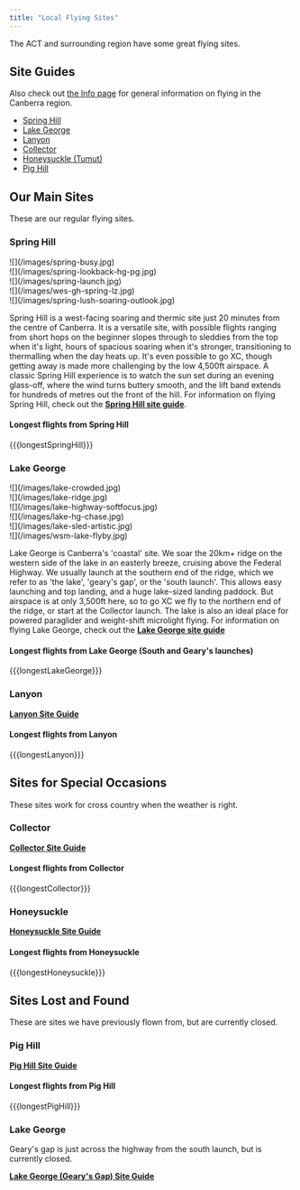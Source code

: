 ```yaml
---
title: "Local Flying Sites"
---
```

The ACT and surrounding region have some great flying sites.

## Site Guides

Also check out [the Info page](../) for general information on flying in the Canberra region.

- [Spring Hill]
- [Lake George]
- [Lanyon]
- [Collector]
- [Honeysuckle (Tumut)]
- [Pig Hill]

## Our Main Sites

These are our regular flying sites.

### Spring Hill

<div class="grid">
<div class="grid-sizer"></div>
<div class="grid-item grid-item--height2">![](/images/spring-busy.jpg)</div>
<div class="grid-item grid-item--width2">![](/images/spring-lookback-hg-pg.jpg)</div>
<div class="grid-item">![](/images/spring-launch.jpg)</div>
<div class="grid-item">![](/images/wes-gh-spring-lz.jpg)</div>
<div class="grid-item">![](/images/spring-lush-soaring-outlook.jpg)</div>
</div>

Spring Hill is a west-facing soaring and thermic site just 20 minutes from the centre of Canberra.
It is a versatile site, with possible flights ranging from short hops on the beginner slopes through to sleddies from the top when it's light, hours of spacious soaring when it's stronger, transitioning to thermalling when the day heats up.
It's even possible to go XC, though getting away is made more challenging by the low 4,500ft airspace.
A classic Spring Hill experience is to watch the sun set during an evening glass-off, where the wind turns buttery smooth, and the lift band extends for hundreds of metres out the front of the hill.
For information on flying Spring Hill, check out the  **[Spring Hill site guide](https://siteguide.org.au/Sites/Spring%20Hill.html)**.

#### Longest flights from Spring Hill
{{{longestSpringHill}}}

### Lake George

<div class="grid">
<div class="grid-sizer"></div>
<div class="grid-item grid-item--width2">![](/images/lake-crowded.jpg)</div>
<div class="grid-item">![](/images/lake-ridge.jpg)</div>
<div class="grid-item">![](/images/lake-highway-softfocus.jpg)</div>
<div class="grid-item grid-item--width2">![](/images/lake-hg-chase.jpg)</div>
<div class="grid-item">![](/images/lake-sled-artistic.jpg)</div>
<div class="grid-item">![](/images/wsm-lake-flyby.jpg)</div>
</div>

Lake George is Canberra's 'coastal' site.
We soar the 20km+ ridge on the western side of the lake in an easterly breeze, cruising above the Federal Highway.
We usually launch at the southern end of the ridge, which we refer to as 'the lake', 'geary's gap', or the 'south launch'.
This allows easy launching and top landing, and a huge lake-sized landing paddock.
But airspace is at only 3,500ft here, so to go XC we fly to the northern end of the ridge, or start at the Collector launch.
The lake is also an ideal place for powered paraglider and weight-shift microlight flying.
For information on flying Lake George, check out the **[Lake George site guide](https://siteguide.org.au/Sites/Lake%20George%20(South%20Launch).html)** 

#### Longest flights from Lake George (South and Geary's launches)
{{{longestLakeGeorge}}}

### Lanyon

**[Lanyon Site Guide](https://siteguide.org.au/Sites/Lanyon.html)**

#### Longest flights from Lanyon
{{{longestLanyon}}}

## Sites for Special Occasions

These sites work for cross country when the weather is right.

### Collector

**[Collector Site Guide](https://siteguide.org.au/Sites/Lake%20George%20(Collector).html)**

#### Longest flights from Collector
{{{longestCollector}}}

### Honeysuckle

**[Honeysuckle Site Guide](https://siteguide.org.au/Sites/Honeysuckle.html)**

#### Longest flights from Honeysuckle
{{{longestHoneysuckle}}}

## Sites Lost and Found

These are sites we have previously flown from, but are currently closed.

### Pig Hill

**[Pig Hill Site Guide](https://siteguide.org.au/Sites/Pig%20Hill.html)**

#### Longest flights from Pig Hill
{{{longestPigHill}}}

### Lake George

Geary's gap is just across the highway from the south launch, but is currently closed.

**[Lake George (Geary's Gap) Site Guide](https://siteguide.org.au/Sites/Lake%20George%20(Geary's%20Gap).html)**

[Spring Hill]: https://siteguide.org.au/Sites/Spring%20Hill.html
[Lake George]: https://siteguide.org.au/Sites/Lake%20George%20(South%20Launch).html
[Lanyon]: https://siteguide.org.au/Sites/Lanyon.html
[Collector]: https://siteguide.org.au/Sites/Lake%20George%20(Collector).html
[Honeysuckle (Tumut)]: https://siteguide.org.au/Sites/Honeysuckle.html
[Pig Hill]: https://siteguide.org.au/Sites/Pig%20Hill.html
